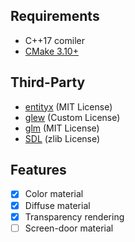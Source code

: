 ## Requirements
* C++17 comiler
* [CMake 3.10+](https://cmake.org/)

## Third-Party
* [entityx](https://github.com/alecthomas/entityx/) (MIT License)
* [glew](https://github.com/nigels-com/glew) (Custom License)
* [glm](https://github.com/g-truc/glm) (MIT License)
* [SDL](https://hg.libsdl.org/SDL) (zlib License)

## Features
- [x] Color material
- [x] Diffuse material
- [x] Transparency rendering
- [ ] Screen-door material
